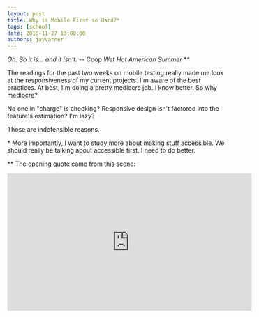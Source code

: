 ```yaml
---
layout: post
title: Why is Mobile First so Hard?*
tags: [school]
date: 2016-11-27 13:00:00
authors: jayvarner
---
```

*Oh. So it is... and it isn't.*
-- Coop *Wet Hot American Summer* **

The readings for the past two weeks on mobile testing really made me look at the responsiveness of my current projects. I'm aware of the best practices. At best, I'm doing a pretty mediocre job. I know better. So why mediocre?

No one in "charge" is checking? Responsive design isn't factored into the feature's estimation? I'm lazy?

Those are indefensible reasons.


\* More importantly, I want to study more about making stuff accessible. We should really be talking about accessible first. I need to do better.

** The opening quote came from this scene:
<iframe width="560" height="315" src="https://www.youtube.com/embed/V0_WJDige0s" frameborder="0" allowfullscreen></iframe>
